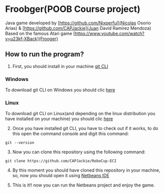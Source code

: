 # Froobger(POOB Course project)
Java game developed by [https://github.com/Nixperful](Nicolas Osorio Arias) & [https://github.com/CAPJackie](Juan David Ramirez Mendoza)
Based on the famous Atari game [https://www.youtube.com/watch?v=u23kf-XBack](Frooger)

## How to run the program?
1. First, you should install in your machine [git CLI](https://git-scm.com/book/en/v2/Getting-Started-About-Version-Control)

### Windows
To download git CLI on Windows you should clic [here](https://git-scm.com/download/win)
### Linux
To download git CLI on Linux(and depending on the linux distribution you have installed on your machine) you should clic 
[here](https://git-scm.com/download/linux)

2. Once you have installed git CLI, you have to check out if it works, to do this open the command console and digit this command:
```
git --version
```

3. Now you can clone this repository using the following command:
```
git clone https://github.com/CAPJackie/RoboCup-ECI
```

4. By this moment you should have cloned this repository in your machine, so, now you should open it using [Netbeans IDE](https://netbeans.org/)

5. This is it!! now you can run the Netbeans project and enjoy the game.
